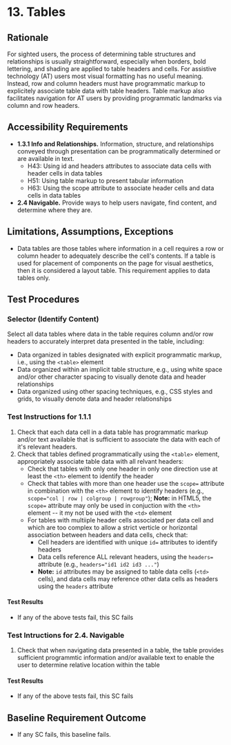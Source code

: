 # 13. Tables
## Rationale
For sighted users, the process of determining table structures and relationships is usually straightforward, especially when borders, bold lettering, and shading are applied to table headers and cells. For assistive technology (AT) users most visual formatting has no useful meaning. Instead, row and column headers must have programmatic markup to explicitely associate table data with table headers. Table markup also facilitates navigation for AT users by providing programmatic landmarks via column and row headers.

## Accessibility Requirements
* **1.3.1 Info and Relationships.** Information, structure, and relationships conveyed through presentation can be programmatically determined or are available in text.
  * H43: Using id and headers attributes to associate data cells with header cells in data tables
  * H51: Using table markup to present tabular information
  * H63: Using the scope attribute to associate header cells and data cells in data tables
* **2.4 Navigable.** Provide ways to help users navigate, find content, and determine where they are.

## Limitations, Assumptions, Exceptions
* Data tables are those tables where information in a cell requires a row or column header to adequately describe the cell's contents. If a table is used for placement of components on the page for visual aesthetics, then it is considered a layout table. This requirement applies to data tables only.

## Test Procedures 
### Selector (Identify Content)
Select all data tables where data in the table requires column and/or row headers to accurately interpret data presented in the table, including:
* Data organized in tables designated with explicit programmatic markup, i.e., using the `<table>` element
* Data organized within an implicit table structure, e.g., using white space and/or other character spacing to visually denote data and header relationships
* Data organized using other spacing techniques, e.g., CSS styles and grids, to visually denote data and header relationships

### Test Instructions for 1.1.1
1. Check that each data cell in a data table has programmatic markup and/or text available that is sufficient to associate the data with each of it's relevant headers. 
2. Check that tables defined programmatically using the `<table>` element, appropriately associate table data with all relvant headers:
    * Check that tables with only one header in only one direction use at least the `<th>` element to identify the header
    * Check that tables with more than one header use the `scope=` attribute in combination with the `<th>` element to identify headers (e.g., `scope="col | row | colgroup | rowgroup"`); **Note:** in HTML5, the `scope=` attribute may only be used in conjuction with the `<th>` element -- it my not be used with the `<td>` element
    * For tables with multiiple header cells associated per data cell and which are too complex to allow a strict verticle or horizontal association between headers and data cells, check that:
        * Cell headers are identified with unique `id=` attributes to identify headers
        * Data cells reference ALL relevant headers, using the `headers=` attribute (e.g., `headers="id1 id2 id3 ..."`)
        * **Note:** `id` attributes may be assigned to table data cells (`<td>` cells), and data cells may reference other data cells as headers using the `headers` attribute

#### Test Results
* If any of the above tests fail, this SC fails

### Test Intructions for 2.4. Navigable
1. Check that when navigating data presented in a table, the table provides sufficient programmtic information and/or available text to enable the user to determine relative location within the table

#### Test Results
* If any of the above tests fail, this SC fails

## Baseline Requirement Outcome
* If any SC fails, this baseline fails.
